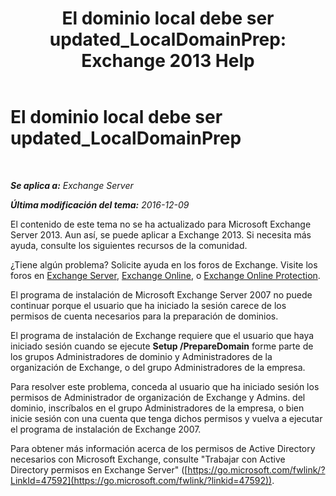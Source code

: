 ﻿---
title: 'El dominio local debe ser updated_LocalDomainPrep: Exchange 2013 Help'
TOCTitle: El dominio local debe ser updated_LocalDomainPrep
ms:assetid: f33e6785-e85a-495e-a124-ebcb2b763e75
ms:mtpsurl: https://technet.microsoft.com/es-es/library/ms.exch.setupreadiness.localdomainprep(v=EXCHG.150)
ms:contentKeyID: 48268875
ms.date: 05/22/2018
mtps_version: v=EXCHG.150
ms.translationtype: MT
---

# El dominio local debe ser updated\_LocalDomainPrep

 

_**Se aplica a:** Exchange Server_

_**Última modificación del tema:** 2016-12-09_

El contenido de este tema no se ha actualizado para Microsoft Exchange Server 2013. Aun así, se puede aplicar a Exchange 2013. Si necesita más ayuda, consulte los siguientes recursos de la comunidad.

¿Tiene algún problema? Solicite ayuda en los foros de Exchange. Visite los foros en [Exchange Server](https://go.microsoft.com/fwlink/p/?linkid=60612), [Exchange Online](https://go.microsoft.com/fwlink/p/?linkid=267542), o [Exchange Online Protection](https://go.microsoft.com/fwlink/p/?linkid=285351).

El programa de instalación de Microsoft Exchange Server 2007 no puede continuar porque el usuario que ha iniciado la sesión carece de los permisos de cuenta necesarios para la preparación de dominios.

El programa de instalación de Exchange requiere que el usuario que haya iniciado sesión cuando se ejecute **Setup /PrepareDomain** forme parte de los grupos Administradores de dominio y Administradores de la organización de Exchange, o del grupo Administradores de la empresa.

Para resolver este problema, conceda al usuario que ha iniciado sesión los permisos de Administrador de organización de Exchange y Admins. del dominio, inscríbalos en el grupo Administradores de la empresa, o bien inicie sesión con una cuenta que tenga dichos permisos y vuelva a ejecutar el programa de instalación de Exchange 2007.

Para obtener más información acerca de los permisos de Active Directory necesarios con Microsoft Exchange, consulte "Trabajar con Active Directory permisos en Exchange Server" ([https://go.microsoft.com/fwlink/?LinkId=47592](https://go.microsoft.com/fwlink/?linkid=47592)).

